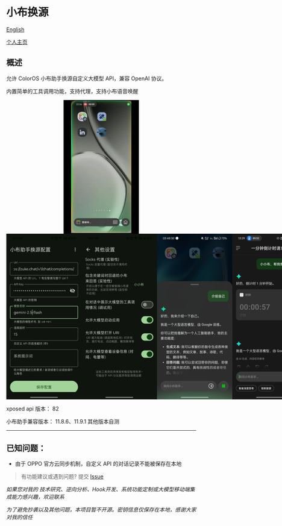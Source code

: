 # 小布换源

[English](https://github.com/Xposed-Modules-Repo/com.niki.breeno.openai/blob/main/README_en.md)

[个人主页](https://github.com/niki914)

## 概述

允许 ColorOS 小布助手换源自定义大模型 API，兼容 OpenAI 协议。

内置简单的工具调用功能，支持代理，支持小布语音唤醒

<div style="display: flex; justify-content: space-around;">
  <img src="https://github.com/Xposed-Modules-Repo/com.niki.breeno.openai/blob/main/img/record.gif?raw=true" alt="record" width="200"/>
</div>
<div style="display: flex; justify-content: space-around;">
  <img src="https://github.com/Xposed-Modules-Repo/com.niki.breeno.openai/blob/main/img/pb1.jpg?raw=true" alt="p1" width="200"/>
  <img src="https://github.com/Xposed-Modules-Repo/com.niki.breeno.openai/blob/main/img/pb2.jpg?raw=true" alt="p2" width="200"/>
  <img src="https://github.com/Xposed-Modules-Repo/com.niki.breeno.openai/blob/main/img/pa3.jpg?raw=true" alt="p3" width="200"/>
  <img src="https://github.com/Xposed-Modules-Repo/com.niki.breeno.openai/blob/main/img/pa4.jpg?raw=true" alt="p4" width="200"/>
</div>




xposed api 版本： 82

小布助手兼容版本： 11.8.6、11.9.1 其他版本自测



---

## 已知问题：

- 由于 OPPO 官方云同步机制，自定义 API 的对话记录不能被保存在本地

> 有功能建议或遇到问题? 提交 [Issue](https://github.com/Xposed-Modules-Repo/com.niki.breeno.openai/issues/new)



*如果您对我的 技术研究、逆向分析、Hook开发、系统功能定制或大模型移动端集成能力感兴趣，欢迎联系*

*为了避免抄袭以及其他问题，本项目暂不开源。密钥信息仅保存在本地，感谢大家对我的信任*
